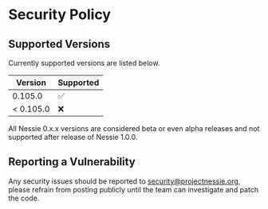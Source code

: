 # Security Policy

## Supported Versions

Currently supported versions are listed below.

| Version  | Supported          |
|----------|--------------------|
| 0.105.0   | :white_check_mark: |
| < 0.105.0 | :x:                |

All Nessie 0.x.x versions are considered beta or even alpha releases and not supported after
release of Nessie 1.0.0.

## Reporting a Vulnerability

Any security issues should be reported to security@projectnessie.org, please refrain from posting publicly until the team can investigate and patch the code.
